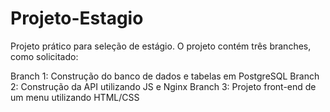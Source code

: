 # Projeto-Estagio
Projeto prático para seleção de estágio. O projeto contém três branches, como solicitado:

Branch 1: Construção do banco de dados e tabelas em PostgreSQL
Branch 2: Construção da API utilizando JS e Nginx
Branch 3: Projeto front-end de um menu utilizando HTML/CSS
